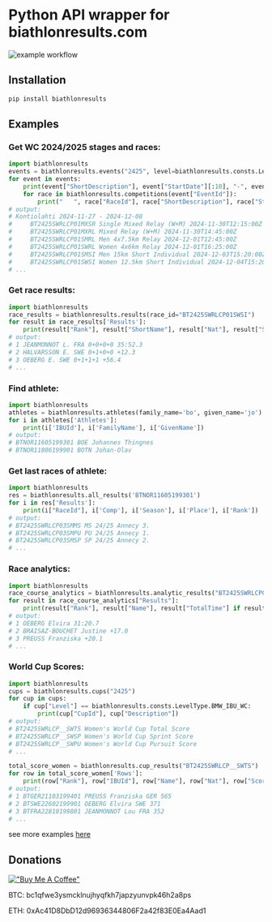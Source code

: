 # Python API wrapper for biathlonresults.com

![example workflow](https://github.com/prtkv/biathlonresults/actions/workflows/python-package.yml/badge.svg)

## Installation

```bash
pip install biathlonresults
```

## Examples

### Get WC 2024/2025 stages and races:
```python
import biathlonresults
events = biathlonresults.events("2425", level=biathlonresults.consts.LevelType.BMW_IBU_WC)
for event in events:
    print(event["ShortDescription"], event["StartDate"][:10], "-", event["EndDate"][:10])
    for race in biathlonresults.competitions(event["EventId"]):
        print("   ", race["RaceId"], race["ShortDescription"], race["StartTime"])
# output:
# Kontiolahti 2024-11-27 - 2024-12-08
#     BT2425SWRLCP01MXSR Single Mixed Relay (W+M) 2024-11-30T12:15:00Z
#     BT2425SWRLCP01MXRL Mixed Relay (W+M) 2024-11-30T14:45:00Z
#     BT2425SWRLCP01SMRL Men 4x7.5km Relay 2024-12-01T12:45:00Z
#     BT2425SWRLCP01SWRL Women 4x6km Relay 2024-12-01T16:25:00Z
#     BT2425SWRLCP01SMSI Men 15km Short Individual 2024-12-03T15:20:00Z
#     BT2425SWRLCP01SWSI Women 12.5km Short Individual 2024-12-04T15:20:00Z
# ...
```

### Get race results:
```python
import biathlonresults
race_results = biathlonresults.results(race_id="BT2425SWRLCP01SWSI")
for result in race_results['Results']:
    print(result["Rank"], result["ShortName"], result["Nat"], result["Shootings"], result["TotalTime"] if result["Rank"] == "1" else result["Behind"])
# output:    
# 1 JEANMONNOT L. FRA 0+0+0+0 35:52.3
# 2 HALVARSSON E. SWE 0+1+0+0 +12.3
# 3 OEBERG E. SWE 0+1+1+1 +56.4
# ...
```

### Find athlete:
```python
import biathlonresults
athletes = biathlonresults.athletes(family_name='bo', given_name='jo')
for i in athletes['Athletes']:
    print(i['IBUId'], i['FamilyName'], i['GivenName'])
# output:
# BTNOR11605199301 BOE Johannes Thingnes
# BTNOR11806199901 BOTN Johan-Olav
```

### Get last races of athlete:
```python
import biathlonresults
res = biathlonresults.all_results('BTNOR11605199301')
for i in res['Results']:
    print(i["RaceId"], i['Comp'], i['Season'], i['Place'], i['Rank'])
# output:
# BT2425SWRLCP03SMMS MS 24/25 Annecy 3.
# BT2425SWRLCP03SMPU PU 24/25 Annecy 1.
# BT2425SWRLCP03SMSP SP 24/25 Annecy 2.
# ...
```

### Race analytics:
```python
import biathlonresults
race_course_analytics = biathlonresults.analytic_results("BT2425SWRLCP01SWMS", type_id=biathlonresults.consts.AnalysisType.TOTAL_COURSE_TIME)
for result in race_course_analytics["Results"]:
    print(result["Rank"], result["Name"], result["TotalTime"] if result["Rank"] == "1" else result["Behind"])
# output:
# 1 OEBERG Elvira 31:20.7
# 2 BRAISAZ-BOUCHET Justine +17.0
# 3 PREUSS Franziska +20.1
# ...
```

### World Cup Scores:
```python
import biathlonresults
cups = biathlonresults.cups("2425")
for cup in cups:
    if cup["Level"] == biathlonresults.consts.LevelType.BMW_IBU_WC:
        print(cup["CupId"], cup["Description"])
# output:
# BT2425SWRLCP__SWTS Women's World Cup Total Score
# BT2425SWRLCP__SWSP Women's World Cup Sprint Score
# BT2425SWRLCP__SWPU Women's World Cup Pursuit Score
# ...

total_score_women = biathlonresults.cup_results("BT2425SWRLCP__SWTS")
for row in total_score_women['Rows']:
    print(row["Rank"], row["IBUId"], row["Name"], row["Nat"], row["Score"])
# output:
# 1 BTGER21103199401 PREUSS Franziska GER 565
# 2 BTSWE22602199901 OEBERG Elvira SWE 371
# 3 BTFRA22810199801 JEANMONNOT Lou FRA 352
# ...
```

see more examples [here](examples)

## Donations
[!["Buy Me A Coffee"](https://www.buymeacoffee.com/assets/img/custom_images/orange_img.png)](https://www.buymeacoffee.com/prtkv)

BTC: bc1qfwe3ysmcklnujhyqfkh7japzyunvpk46h2a8ps

ETH: 0xAc41D8DbD12d96936344806F2a42f83E0Ea4Aad1
